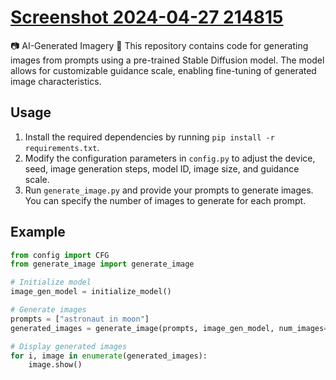 # [Screenshot 2024-04-27 214815](https://github.com/Cyril-7/AI-Generated-Imagery/assets/129573220/dcc0b43f-1ddc-4c5a-84ee-97038c564dd7)

📷 AI-Generated Imagery 📸 
This repository contains code for generating images from prompts using a pre-trained Stable Diffusion model. The model allows for customizable guidance scale, enabling fine-tuning of generated image characteristics.

## Usage

1. Install the required dependencies by running `pip install -r requirements.txt`.
2. Modify the configuration parameters in `config.py` to adjust the device, seed, image generation steps, model ID, image size, and guidance scale.
3. Run `generate_image.py` and provide your prompts to generate images. You can specify the number of images to generate for each prompt.

## Example

```python
from config import CFG
from generate_image import generate_image

# Initialize model
image_gen_model = initialize_model()

# Generate images
prompts = ["astronaut in moon"]
generated_images = generate_image(prompts, image_gen_model, num_images=3)

# Display generated images
for i, image in enumerate(generated_images):
    image.show()
